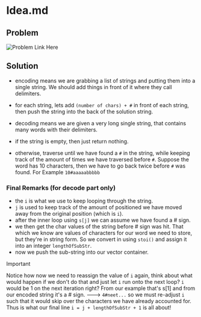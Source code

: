 # Idea.md

## Problem

![Problem Link Here](https://i.imgur.com/q7N1zsW.png)

## Solution

- encoding means we are grabbing a list of strings and putting them into a
  single string. We should add things in front of it where they call delimiters.
- for each string, lets add `(number of chars) + #` in front of each string,
  then push the string into the back of the solution string.

- decoding means we are given a very long single string, that contains
  many words with their delimiters.
- if the string is empty, then just return nothing.
- otherwise, traverse until we have found a `#` in the string, while
  keeping track of the amount of times we have traversed before `#`.
  Suppose the word has 10 characters, then we have to go back twice
  before `#` was found. For Example `10#aaaaabbbbb`

### Final Remarks (for decode part only)

- the `i` is what we use to keep looping through the string.
- `j` is used to keep track of the amount of positioned we have
moved away from the original position (which is `i`).
- after the inner loop using `s[j]` we can assume we have found a # sign.
- we then get the char values of the string before # sign was hit.
That which we know are values of characters for our word
we need to store, but they're in string form. So we convert in
using `stoi()` and assign it into an integer `lengthOfSubStr`.
- now we push the sub-string into our vector container.

> [!IMPORTANT]
> Notice how now we need to reassign the value of `i` again,
> think about what would happen if we don't do that and just
> let `i` run onto the next loop? `i` would be 1 on the next
> iteration right? From our example that's s[1] and from our
> encoded string it's a # sign. ---> `4#neet...`
> so we must re-adjust `i` such that it would skip over the
> characters we have already accounted for. Thus is what our
> final line `i = j + lengthOfSubStr + 1` is all about!
